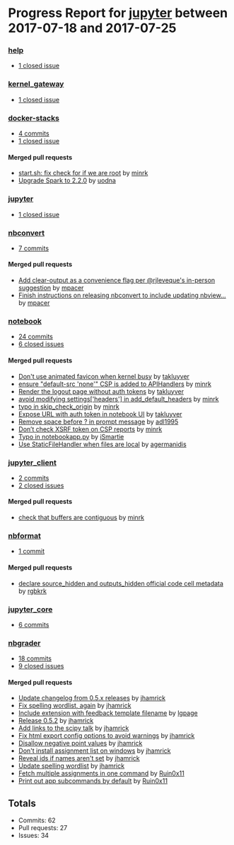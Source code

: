 # Progress Report for [jupyter](https://github.com/jupyter) between 2017-07-18 and 2017-07-25

### [help](https://github.com/jupyter/help)
-  [1 closed issue](https://github.com/jupyter/help/issues?utf8=%E2%9C%93&q=is%3Aissue%20closed%3A2017-07-18..2017-07-25)

### [kernel_gateway](https://github.com/jupyter/kernel_gateway)
-  [1 closed issue](https://github.com/jupyter/kernel_gateway/issues?utf8=%E2%9C%93&q=is%3Aissue%20closed%3A2017-07-18..2017-07-25)

### [docker-stacks](https://github.com/jupyter/docker-stacks)
-  [4 commits](https://github.com/jupyter/docker-stacks/compare/master@%7B1500361200%7D...master@%7B1500966000%7D)
-  [1 closed issue](https://github.com/jupyter/docker-stacks/issues?utf8=%E2%9C%93&q=is%3Aissue%20closed%3A2017-07-18..2017-07-25)

#### Merged pull requests
- [start.sh: fix check for if we are root](https://github.com/jupyter/docker-stacks/pull/420) by [minrk](https://github.com/minrk)
- [Upgrade Spark to 2.2.0](https://github.com/jupyter/docker-stacks/pull/417) by [uodna](https://github.com/uodna)

### [jupyter](https://github.com/jupyter/jupyter)
-  [1 closed issue](https://github.com/jupyter/jupyter/issues?utf8=%E2%9C%93&q=is%3Aissue%20closed%3A2017-07-18..2017-07-25)

### [nbconvert](https://github.com/jupyter/nbconvert)
-  [7 commits](https://github.com/jupyter/nbconvert/compare/master@%7B1500361200%7D...master@%7B1500966000%7D)

#### Merged pull requests
- [Add clear-output as a convenience flag per @rjleveque's in-person suggestion](https://github.com/jupyter/nbconvert/pull/619) by [mpacer](https://github.com/mpacer)
- [Finish instructions on releasing nbconvert to include updating nbview…](https://github.com/jupyter/nbconvert/pull/608) by [mpacer](https://github.com/mpacer)

### [notebook](https://github.com/jupyter/notebook)
-  [24 commits](https://github.com/jupyter/notebook/compare/master@%7B1500361200%7D...master@%7B1500966000%7D)
-  [6 closed issues](https://github.com/jupyter/notebook/issues?utf8=%E2%9C%93&q=is%3Aissue%20closed%3A2017-07-18..2017-07-25)

#### Merged pull requests
- [Don't use animated favicon when kernel busy](https://github.com/jupyter/notebook/pull/2675) by [takluyver](https://github.com/takluyver)
- [ensure "default-src 'none'" CSP is added to APIHandlers](https://github.com/jupyter/notebook/pull/2674) by [minrk](https://github.com/minrk)
- [Render the logout page without auth tokens](https://github.com/jupyter/notebook/pull/2672) by [takluyver](https://github.com/takluyver)
- [avoid modifying settings['headers'] in add_default_headers](https://github.com/jupyter/notebook/pull/2671) by [minrk](https://github.com/minrk)
- [typo in skip_check_origin](https://github.com/jupyter/notebook/pull/2670) by [minrk](https://github.com/minrk)
- [Expose URL with auth token in notebook UI](https://github.com/jupyter/notebook/pull/2666) by [takluyver](https://github.com/takluyver)
- [Remove space before ? in prompt message](https://github.com/jupyter/notebook/pull/2665) by [adl1995](https://github.com/adl1995)
- [Don’t check XSRF token on CSP reports](https://github.com/jupyter/notebook/pull/2663) by [minrk](https://github.com/minrk)
- [Typo in notebookapp.py](https://github.com/jupyter/notebook/pull/2662) by [iSmartie](https://github.com/iSmartie)
- [Use StaticFileHandler when files are local](https://github.com/jupyter/notebook/pull/2656) by [agermanidis](https://github.com/agermanidis)

### [jupyter_client](https://github.com/jupyter/jupyter_client)
-  [2 commits](https://github.com/jupyter/jupyter_client/compare/master@%7B1500361200%7D...master@%7B1500966000%7D)
-  [2 closed issues](https://github.com/jupyter/jupyter_client/issues?utf8=%E2%9C%93&q=is%3Aissue%20closed%3A2017-07-18..2017-07-25)

#### Merged pull requests
- [check that buffers are contiguous](https://github.com/jupyter/jupyter_client/pull/258) by [minrk](https://github.com/minrk)

### [nbformat](https://github.com/jupyter/nbformat)
-  [1 commit](https://github.com/jupyter/nbformat/compare/master@%7B1500361200%7D...master@%7B1500966000%7D)

#### Merged pull requests
- [declare source_hidden and outputs_hidden official code cell metadata](https://github.com/jupyter/nbformat/pull/94) by [rgbkrk](https://github.com/rgbkrk)

### [jupyter_core](https://github.com/jupyter/jupyter_core)
-  [6 commits](https://github.com/jupyter/jupyter_core/compare/master@%7B1500361200%7D...master@%7B1500966000%7D)

### [nbgrader](https://github.com/jupyter/nbgrader)
-  [18 commits](https://github.com/jupyter/nbgrader/compare/master@%7B1500361200%7D...master@%7B1500966000%7D)
-  [9 closed issues](https://github.com/jupyter/nbgrader/issues?utf8=%E2%9C%93&q=is%3Aissue%20closed%3A2017-07-18..2017-07-25)

#### Merged pull requests
- [Update changelog from 0.5.x releases](https://github.com/jupyter/nbgrader/pull/853) by [jhamrick](https://github.com/jhamrick)
- [Fix spelling wordlist, again](https://github.com/jupyter/nbgrader/pull/852) by [jhamrick](https://github.com/jhamrick)
- [Include extension with feedback template filename](https://github.com/jupyter/nbgrader/pull/850) by [lgpage](https://github.com/lgpage)
- [Release 0.5.2](https://github.com/jupyter/nbgrader/pull/849) by [jhamrick](https://github.com/jhamrick)
- [Add links to the scipy talk](https://github.com/jupyter/nbgrader/pull/848) by [jhamrick](https://github.com/jhamrick)
- [Fix html export config options to avoid warnings](https://github.com/jupyter/nbgrader/pull/847) by [jhamrick](https://github.com/jhamrick)
- [Disallow negative point values](https://github.com/jupyter/nbgrader/pull/846) by [jhamrick](https://github.com/jhamrick)
- [Don't install assignment list on windows](https://github.com/jupyter/nbgrader/pull/845) by [jhamrick](https://github.com/jhamrick)
- [Reveal ids if names aren't set](https://github.com/jupyter/nbgrader/pull/844) by [jhamrick](https://github.com/jhamrick)
- [Update spelling wordlist](https://github.com/jupyter/nbgrader/pull/843) by [jhamrick](https://github.com/jhamrick)
- [Fetch multiple assignments in one command](https://github.com/jupyter/nbgrader/pull/838) by [Ruin0x11](https://github.com/Ruin0x11)
- [Print out app subcommands by default](https://github.com/jupyter/nbgrader/pull/830) by [Ruin0x11](https://github.com/Ruin0x11)

## Totals
- Commits: 62
- Pull requests: 27
- Issues: 34
